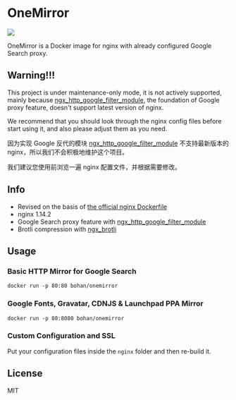 # OneMirror

[![](https://images.microbadger.com/badges/image/bohan/onemirror.svg)](https://hub.docker.com/r/bohan/onemirror)

OneMirror is a Docker image for nginx with already configured Google Search proxy. 

## Warning!!!

This project is under maintenance-only mode, it is not actively supported, mainly because [ngx_http_google_filter_module](https://github.com/cuber/ngx_http_google_filter_module), the foundation of Google proxy feature, doesn't support latest version of nginx.

We recommend that you should look through the nginx config files before start using it, and also please adjust them as you need.

因为实现 Google 反代的模块 [ngx_http_google_filter_module](https://github.com/cuber/ngx_http_google_filter_module) 不支持最新版本的 nginx，所以我们不会积极地维护这个项目。

我们建议您使用前浏览一遍 nginx 配置文件，并根据需要修改。

## Info

 * Revised on the basis of [the official nginx Dockerfile](https://github.com/nginxinc/docker-nginx/blob/2364fdc54af554d28ef95b7be381677d10987986/stable/alpine/Dockerfile)
 * nginx 1.14.2
 * Google Search proxy feature with [ngx_http_google_filter_module](https://github.com/cuber/ngx_http_google_filter_module/tree/5806afeffe0a773f70f6aa8ef509b9f118ef6c2c)
 * Brotli compression with [ngx_brotli](https://github.com/eustas/ngx_brotli/tree/dc37f658ccb5a51d090dc09d1a2aca2f24309869)

## Usage

### Basic HTTP Mirror for Google Search

    docker run -p 80:80 bohan/onemirror

### Google Fonts, Gravatar, CDNJS & Launchpad PPA Mirror

    docker run -p 80:8080 bohan/onemirror
    
### Custom Configuration and SSL

Put your configuration files inside the `nginx` folder and then re-build it.

## License

MIT
